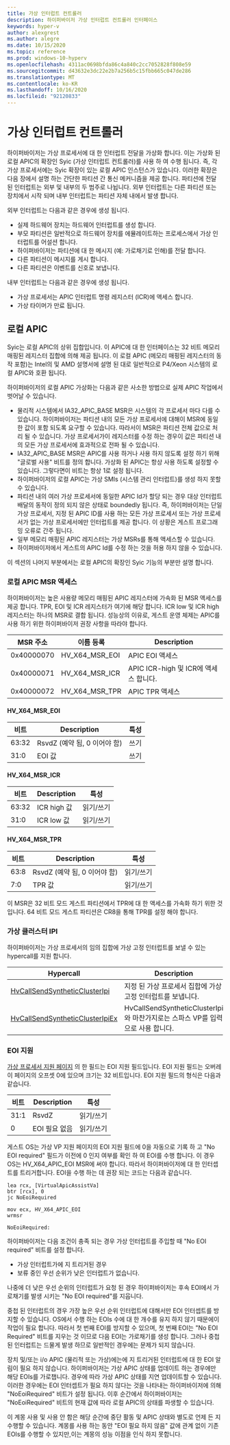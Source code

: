 ```yaml
---
title: 가상 인터럽트 컨트롤러
description: 하이퍼바이저 가상 인터럽트 컨트롤러 인터페이스
keywords: hyper-v
author: alexgrest
ms.author: alegre
ms.date: 10/15/2020
ms.topic: reference
ms.prod: windows-10-hyperv
ms.openlocfilehash: 4311ac0698bfda86c4a840c2cc7052828f808e59
ms.sourcegitcommit: d43632e3dc22e2b7a256b5c15fbb665c047de286
ms.translationtype: MT
ms.contentlocale: ko-KR
ms.lasthandoff: 10/16/2020
ms.locfileid: "92120833"
---
```

# <a name="virtual-interrupt-controller"></a>가상 인터럽트 컨트롤러

하이퍼바이저는 가상 프로세서에 대 한 인터럽트 전달을 가상화 합니다. 이는 가상화 된 로컬 APIC의 확장인 Syic (가상 인터럽트 컨트롤러)를 사용 하 여 수행 됩니다. 즉, 각 가상 프로세서에는 Syic 확장이 있는 로컬 APIC 인스턴스가 있습니다. 이러한 확장은 다음 장에서 설명 하는 간단한 파티션 간 통신 메커니즘을 제공 합니다.
파티션에 전달 된 인터럽트는 외부 및 내부의 두 범주로 나뉩니다. 외부 인터럽트는 다른 파티션 또는 장치에서 시작 되며 내부 인터럽트는 파티션 자체 내에서 발생 합니다.

외부 인터럽트는 다음과 같은 경우에 생성 됩니다.

- 실제 하드웨어 장치는 하드웨어 인터럽트를 생성 합니다.
- 부모 파티션은 일반적으로 하드웨어 장치를 에뮬레이트하는 프로세스에서 가상 인터럽트를 어설션 합니다.
- 하이퍼바이저는 파티션에 대 한 메시지 (예: 가로채기로 인해)를 전달 합니다.
- 다른 파티션이 메시지를 게시 합니다.
- 다른 파티션은 이벤트를 신호로 보냅니다.

내부 인터럽트는 다음과 같은 경우에 생성 됩니다.

- 가상 프로세서는 APIC 인터럽트 명령 레지스터 (ICR)에 액세스 합니다.
- 가상 타이머가 만료 됩니다.

## <a name="local-apic"></a>로컬 APIC

Syic는 로컬 APIC의 상위 집합입니다. 이 APIC에 대 한 인터페이스는 32 비트 메모리 매핑된 레지스터 집합에 의해 제공 됩니다. 이 로컬 APIC (메모리 매핑된 레지스터의 동작 포함)는 Intel의 및 AMD 설명서에 설명 된 대로 일반적으로 P4/Xeon 시스템의 로컬 APIC와 호환 됩니다.

하이퍼바이저의 로컬 APIC 가상화는 다음과 같은 사소한 방법으로 실제 APIC 작업에서 벗어날 수 있습니다.

- 물리적 시스템에서 IA32_APIC_BASE MSR은 시스템의 각 프로세서 마다 다를 수 있습니다. 하이퍼바이저는 파티션 내의 모든 가상 프로세서에 대해이 MSR에 동일한 값이 포함 되도록 요구할 수 있습니다. 따라서이 MSR은 파티션 전체 값으로 처리 될 수 있습니다. 가상 프로세서가이 레지스터를 수정 하는 경우이 값은 파티션 내의 모든 가상 프로세서에 효과적으로 전파 될 수 있습니다.
- IA32_APIC_BASE MSR은 APIC를 사용 하거나 사용 하지 않도록 설정 하기 위해 "글로벌 사용" 비트를 정의 합니다. 가상화 된 APIC는 항상 사용 하도록 설정할 수 있습니다. 그렇다면이 비트는 항상 1로 설정 됩니다.
- 하이퍼바이저의 로컬 APIC는 가상 SMIs (시스템 관리 인터럽트)를 생성 하지 못할 수 있습니다.
- 파티션 내의 여러 가상 프로세서에 동일한 APIC Id가 할당 되는 경우 대상 인터럽트 배달의 동작이 정의 되지 않은 상태로 boundedly 됩니다. 즉, 하이퍼바이저는 단일 가상 프로세서, 지정 된 APIC ID를 사용 하는 모든 가상 프로세서 또는 가상 프로세서가 없는 가상 프로세서에만 인터럽트를 제공 합니다. 이 상황은 게스트 프로그래밍 오류로 간주 됩니다.
- 일부 메모리 매핑된 APIC 레지스터는 가상 MSRs를 통해 액세스할 수 있습니다.
- 하이퍼바이저에서 게스트의 APIC Id를 수정 하는 것을 허용 하지 않을 수 있습니다.

이 섹션의 나머지 부분에서는 로컬 APIC의 확장인 Syic 기능의 부분만 설명 합니다.

### <a name="local-apic-msr-accesses"></a>로컬 APIC MSR 액세스

하이퍼바이저는 높은 사용량 메모리 매핑된 APIC 레지스터에 가속화 된 MSR 액세스를 제공 합니다. TPR, EOI 및 ICR 레지스터가 여기에 해당 합니다. ICR low 및 ICR high 레지스터는 하나의 MSR로 결합 됩니다. 성능상의 이유로, 게스트 운영 체제는 APIC를 사용 하기 위한 하이퍼바이저 권장 사항을 따라야 합니다.

| MSR 주소      | 이름 등록       | Description                                                                 |
|------------------|---------------------|-----------------------------------------------------------------------------|
| 0x40000070       | HV_X64_MSR_EOI      | APIC EOI 액세스                                                       |
| 0x40000071       | HV_X64_MSR_ICR      | APIC ICR-high 및 ICR에 액세스 합니다.                                      |
| 0x40000072       | HV_X64_MSR_TPR      | APIC TPR 액세스                                                         |

#### <a name="hv_x64_msr_eoi"></a>HV_X64_MSR_EOI

| 비트          | Description                         | 특성                                                  |
|---------------|-------------------------------------|-------------------------------------------------------------|
| 63:32         | RsvdZ (예약 됨, 0 이어야 함)    | 쓰기                                                       |
| 31:0          | EOI 값                           | 쓰기                                                       |

#### <a name="hv_x64_msr_icr"></a>HV_X64_MSR_ICR

| 비트          | Description                         | 특성                                                  |
|---------------|-------------------------------------|-------------------------------------------------------------|
| 63:32         | ICR high 값                      | 읽기/쓰기                                                |
| 31:0          | ICR low 값                       | 읽기/쓰기                                                |

#### <a name="hv_x64_msr_tpr"></a>HV_X64_MSR_TPR

| 비트          | Description                         | 특성                                                  |
|---------------|-------------------------------------|-------------------------------------------------------------|
| 63:8          | RsvdZ (예약 됨, 0 이어야 함)    | 읽기/쓰기                                                |
| 7:0           | TPR 값                           | 읽기/쓰기                                                |

이 MSR은 32 비트 모드 게스트 파티션에서 TPR에 대 한 액세스를 가속화 하기 위한 것입니다. 64 비트 모드 게스트 파티션은 CR8을 통해 TPR를 설정 해야 합니다.

### <a name="synthetic-cluster-ipi"></a>가상 클러스터 IPI

하이퍼바이저는 가상 프로세서의 임의 집합에 가상 고정 인터럽트를 보낼 수 있는 hypercall를 지원 합니다.

| Hypercall                                                                           | Description                                     |
|-------------------------------------------------------------------------------------|-------------------------------------------------|
| [HvCallSendSyntheticClusterIpi](hypercalls/HvCallSendSyntheticClusterIpi.md)      | 지정 된 가상 프로세서 집합에 가상 고정 인터럽트를 보냅니다. |
| [HvCallSendSyntheticClusterIpiEx](hypercalls/HvCallSendSyntheticClusterIpiEx.md)  | HvCallSendSyntheticClusterIpi와 마찬가지로는 스파스 VP를 입력으로 사용 합니다.    |

### <a name="eoi-assist"></a>EOI 지원

[가상 프로세서 지원 페이지](vp-properties.md#virtual-processor-assist-page) 의 한 필드는 EOI 지원 필드입니다. EOI 지원 필드는 오버레이 페이지의 오프셋 0에 있으며 크기는 32 비트입니다. EOI 지원 필드의 형식은 다음과 같습니다.

| 비트          | Description                         | 특성                                                  |
|---------------|-------------------------------------|-------------------------------------------------------------|
| 31:1          | RsvdZ                               | 읽기/쓰기                                                |
| 0             | EOI 필요 없음                     | 읽기/쓰기                                                |

게스트 OS는 가상 VP 지원 페이지의 EOI 지원 필드에 0을 자동으로 기록 하 고 "No EOI required" 필드가 이전에 0 인지 여부를 확인 하 여 EOI를 수행 합니다. 이 경우 OS는 HV_X64_APIC_EOI MSR에 써야 합니다. 따라서 하이퍼바이저에 대 한 인터셉트를 트리거합니다. EOI을 수행 하는 데 권장 되는 코드는 다음과 같습니다.

```
lea rcx, [VirtualApicAssistVa]
btr [rcx], 0
jc NoEoiRequired

mov ecx, HV_X64_APIC_EOI
wrmsr

NoEoiRequired:
```

하이퍼바이저는 다음 조건이 충족 되는 경우 가상 인터럽트를 주입할 때 "No EOI required" 비트를 설정 합니다.

- 가상 인터럽트가에 지 트리거된 경우
- 보류 중인 우선 순위가 낮은 인터럽트가 없습니다.

나중에 더 낮은 우선 순위의 인터럽트가 요청 된 경우 하이퍼바이저는 후속 EOI에서 가로채기를 발생 시키는 "No EOI required"를 지웁니다.

중첩 된 인터럽트의 경우 가장 높은 우선 순위 인터럽트에 대해서만 EOI 인터셉트를 방지할 수 있습니다. OS에서 수행 하는 EOIs 수에 대 한 개수를 유지 하지 않기 때문에이 작업이 필요 합니다. 따라서 첫 번째 EOI를 방지할 수 있으며, 첫 번째 EOI는 "No EOI Required" 비트를 지우는 것 이므로 다음 EOI는 가로채기를 생성 합니다. 그러나 중첩 된 인터럽트는 드물게 발생 하므로 일반적인 경우에는 문제가 되지 않습니다.

장치 및/또는 i/o APIC (물리적 또는 가상)에는에 지 트리거된 인터럽트에 대 한 EOI 알림이 필요 하지 않습니다. 하이퍼바이저는 가상 APIC 상태를 업데이트 하는 경우에만 해당 EOIs를 가로챕니다. 경우에 따라 가상 APIC 상태를 지연 업데이트할 수 있습니다. 이러한 경우에는 EOI 인터셉트가 필요 하지 않다는 것을 나타내는 하이퍼바이저에 의해 "NoEoiRequired" 비트가 설정 됩니다. 이후 순간에서 하이퍼바이저는 "NoEoiRequired" 비트의 현재 값에 따라 로컬 APIC의 상태를 파생할 수 있습니다.

이 계몽 사용 및 사용 안 함은 해당 순간에 중단 활동 및 APIC 상태와 별도로 언제 든 지 수행할 수 있습니다. 계몽를 사용 하는 동안 "EOI 필요 하지 않음" 값에 관계 없이 기존 EOIs를 수행할 수 있지만,이는 계몽의 성능 이점을 인식 하지 못합니다.
